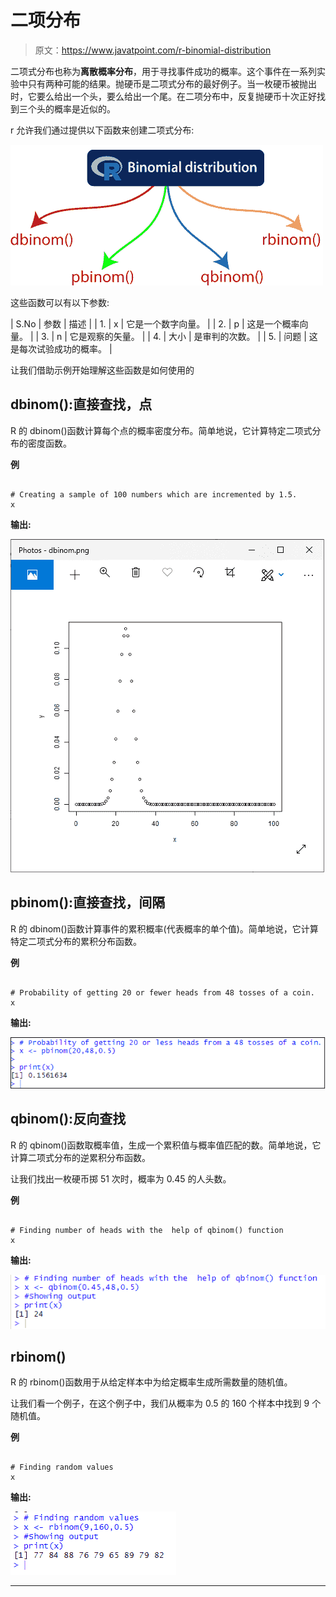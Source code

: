 # 二项分布

> 原文：<https://www.javatpoint.com/r-binomial-distribution>

二项式分布也称为**离散概率分布**，用于寻找事件成功的概率。这个事件在一系列实验中只有两种可能的结果。抛硬币是二项式分布的最好例子。当一枚硬币被抛出时，它要么给出一个头，要么给出一个尾。在二项分布中，反复抛硬币十次正好找到三个头的概率是近似的。

r 允许我们通过提供以下函数来创建二项式分布:

![R Binomial Distribution](img/3ec475249cfb81d194e33ddc821cf0d7.png)

这些函数可以有以下参数:

| S.No | 参数 | 描述 |
| 1. | x | 它是一个数字向量。 |
| 2. | p | 这是一个概率向量。 |
| 3. | n | 它是观察的矢量。 |
| 4. | 大小 | 是审判的次数。 |
| 5. | 问题 | 这是每次试验成功的概率。 |

让我们借助示例开始理解这些函数是如何使用的

## dbinom():直接查找，点

R 的 dbinom()函数计算每个点的概率密度分布。简单地说，它计算特定二项式分布的密度函数。

**例**

```

# Creating a sample of 100 numbers which are incremented by 1.5.
x 
```

**输出:**

![R Binomial Distribution](img/3ee887dfc32ee8c3a4de3b3bd6c74dae.png)

## pbinom():直接查找，间隔

R 的 dbinom()函数计算事件的累积概率(代表概率的单个值)。简单地说，它计算特定二项式分布的累积分布函数。

**例**

```

# Probability of getting 20 or fewer heads from 48 tosses of a coin.
x 
```

**输出:**

![R Binomial Distribution](img/99fca27f12b37d22584483bd45188231.png)

## qbinom():反向查找

R 的 qbinom()函数取概率值，生成一个累积值与概率值匹配的数。简单地说，它计算二项式分布的逆累积分布函数。

让我们找出一枚硬币掷 51 次时，概率为 0.45 的人头数。

**例**

```

# Finding number of heads with the  help of qbinom() function 
x 
```

**输出:**

![R Binomial Distribution](img/762ed4ead44b7b83a5eddaea6cf375fe.png)

## rbinom()

R 的 rbinom()函数用于从给定样本中为给定概率生成所需数量的随机值。

让我们看一个例子，在这个例子中，我们从概率为 0.5 的 160 个样本中找到 9 个随机值。

**例**

```

# Finding random values  
x 
```

**输出:**

![R Binomial Distribution](img/b5ba9d9893c4bdbf5cfdc92c902df997.png)

* * *